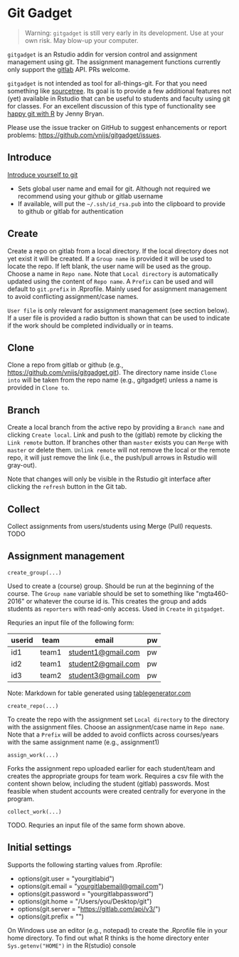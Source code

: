# Git Gadget

> Warning: `gitgadget` is still very early in its development. Use at your own risk. May blow-up your computer.

`gitgadget` is an Rstudio addin for version control and assignment management using git. The assignment management functions currently only support the [gitlab](https://gitlab.com) API. PRs welcome.

`gitgadget` is not intended as tool for all-things-git. For that you need something like <a href="http://www.sourcetreeapp.com/" target="_blank">sourcetree</a>. Its goal is to provide a few additional features not (yet) available in Rstudio that can be useful to students and faculty using git for classes. For an excellent discussion of this type of functionality see [happy git with R](http://happygitwithr.com/) by Jenny Bryan.

Please use the issue tracker on GitHub to suggest enhancements or report problems: https://github.com/vnijs/gitgadget/issues.

## Introduce

[Introduce yourself to git](http://happygitwithr.com/hello-git.html)

- Sets global user name and email for git. Although not required we recommend using your github or gitlab username
- If available, will put the `~/.ssh/id_rsa.pub` into the clipboard to provide to github or gitlab for authentication

## Create

Create a repo on gitlab from a local directory. If the local directory does not yet exist it will be created. If a `Group name` is provided it will be used to locate the repo. If left blank, the user name will be used as the group. Choose a name in `Repo name`. Note that `Local directory` is automatically updated using the content of `Repo name`. A `Prefix` can be used and will default to `git.prefix` in .Rprofile. Mainly used for assignment management to avoid conflicting assignment/case names.

`User file` is only relevant for assignment management (see section below). If a user file is provided a radio button is shown that can be used to indicate if the work should be completed individually or in teams.

## Clone

Clone a repo from gitlab or github (e.g., https://github.com/vnijs/gitgadget.git). The directory name inside `Clone into` will be taken from the repo name (e.g., gitgadget) unless a name is provided in `Clone to`.

## Branch

Create a local branch from the active repo by providing a `Branch name` and clicking `Create local`. Link and push to the (gitlab) remote by clicking the `Link remote` button. If branches other than `master` exists you can `Merge` with `master` or delete them. `Unlink remote` will not remove the local or the remote repo, it will just remove the link (i.e., the push/pull arrows in Rstudio will gray-out).

Note that changes will only be visible in the Rstudio git interface after clicking the `refresh` button in the Git tab.

## Collect

Collect assignments from users/students using Merge (Pull) requests. TODO

## Assignment management

`create_group(...)`

Used to create a (course) group. Should be run at the beginning of the course. The `Group name` variable should be set to something like "mgta460-2016" or whatever the course id is. This creates the group and adds students as `reporters` with read-only access. Used in `Create` in `gitgadget`.

Requries an input file of the following form:

| userid | team  | email              | pw |
|--------|-------|--------------------|----|
| id1    | team1 | student1@gmail.com | pw |
| id2    | team1 | student2@gmail.com | pw |
| id3    | team2 | student3@gmail.com | pw |


Note: Markdown for table generated using <a href="http://www.tablesgenerator.com/markdown_tables" target="_blank">tablegenerator.com</a>

`create_repo(...)`

To create the repo with the assignment set `Local directory` to the directory with the assignment files.
Choose an assignment/case name in `Repo name`. Note that a `Prefix` will be added to avoid conflicts across courses/years with the same assignment name (e.g., assignment1)

`assign_work(...)`

Forks the assignment repo uploaded earlier for each student/team and creates the appropriate groups for team work. Requires a csv file with the content shown below, including the student (gitlab) passwords. Most feasible when student accounts were created centrally for everyone in the program.

`collect_work(...)`

TODO. Requries an input file of the same form shown above.

## Initial settings

Supports the following starting values from .Rprofile:

* options(git.user = "yourgitlabid")
* options(git.email = "yourgitlabemail@gmail.com")
* options(git.password = "yourgitlabpassword")
* options(git.home = "/Users/you/Desktop/git")
* options(git.server = "https://gitlab.com/api/v3/")
* options(git.prefix = "")

On Windows use an editor (e.g., notepad) to create the .Rprofile file in your home directory. To find out what R thinks is the home directory enter `Sys.getenv("HOME")` in the R(studio) console
